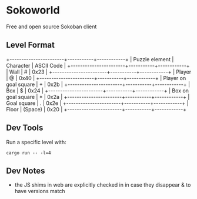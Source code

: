 # Sokoworld

Free and open source Sokoban client

## Level Format

+-----------------------+-----------+------------+
| Puzzle element        | Character | ASCII Code |
+-----------------------+-----------+------------+
| Wall                  | #         | 0x23       |
+-----------------------+-----------+------------+
| Player                | @         | 0x40       |
+-----------------------+-----------+------------+
| Player on goal square | +         | 0x2b       |
+-----------------------+-----------+------------+
| Box                   | $         | 0x24       |
+-----------------------+-----------+------------+
| Box on goal square    | *         | 0x2a       |
+-----------------------+-----------+------------+
| Goal square           | .         | 0x2e       |
+-----------------------+-----------+------------+
| Floor                 | (Space)   | 0x20       |
+-----------------------+-----------+------------+

## Dev Tools

Run a specific level with:

``` console
cargo run -- -l=4
```

## Dev Notes

- the JS shims in web are explicitly checked in in case they disappear & to have versions match
